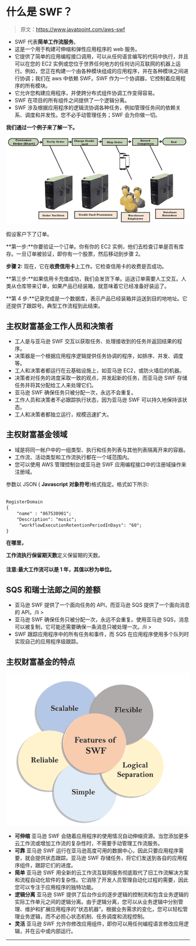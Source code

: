 # 什么是 SWF？

> 原文：<https://www.javatpoint.com/aws-swf>

*   SWF 代表**简单工作流服务**。
*   这是一个用于构建可伸缩和弹性应用程序的 web 服务。
*   它提供了简单的应用编程接口调用，可以从任何语言编写的代码中执行，并且可以在您的 EC2 实例或您位于世界任何地方的任何访问互联网的机器上运行。例如，您正在构建一个由各种模块组成的应用程序，并在各种模块之间进行协调；我们在 aws 中依赖 SWF。SWF 作为一个协调器，它控制着应用程序的所有模块。
*   它允许您构建应用程序，并使跨分布式组件协调工作变得容易。
*   SWF 在项目的所有组件之间提供了一个逻辑分离。
*   SWF 涉及根据应用程序的逻辑流协调各种任务，例如管理任务间的依赖关系、调度和并发性。您不必手动管理任务；SWF 会为你做一切。

**我们通过一个例子来了解一下。**

![SWF](img/18b6674a054af04c9c886407ac8f8c46.png)

假设客户下了订单。

**第一步:**你要验证一个订单。你有你的 EC2 实例，他们去检查订单是否有库存。一旦订单被验证，即你有一个股票，然后移动到步骤 2。

**步骤 2:** 现在，它在**收费信用卡**上工作。它检查信用卡的收费是否成功。

**第三步:**如果信用卡充值成功，我们会发货下单。运送订单需要人工交互。人类从仓库带来订单，如果产品已经装箱，就意味着它已经准备好装运了。

**第 4 步:**记录完成是一个数据库，表示产品已经装箱并运送到目的地地址。它还提供了跟踪号。典型工作流程到此结束。

## 主权财富基金工作人员和决策者

*   工人是与亚马逊 SWF 交互以获取任务、处理接收到的任务并返回结果的程序。
*   决策器是一个根据应用程序逻辑提供任务协调的程序，如排序、并发、调度等。
*   工人和决策者都运行在云基础设施上，如亚马逊 EC2，或防火墙后的机器。
*   决策者对任务的进度采取一致的观点，并发起新的任务，而亚马逊 SWF 存储任务并将其分配给工人来处理它们。
*   亚马逊 SWF 确保任务只被分配一次，永远不会重复。
*   工作人员和决策者不必跟踪执行状态，因为亚马逊 SWF 可以持久地保持该状态。
*   工人和决策者都独立运行，规模迅速扩大。

## 主权财富基金领域

*   域是将同一帐户中的一组类型、执行和任务列表与其他列表隔离开来的容器。
*   工作流、活动类型和工作流执行都在一个域范围内。
*   您可以使用 AWS 管理控制台或亚马逊 SWF 应用编程接口中的注册域操作来注册域。

参数以 JSON ( **Javascript 对象符号**)格式指定。格式如下所示:

```

RegisterDomain
{
    "name" : "867530901";
    "Description": "music";
     "workflowExecutionRetentionPeriodInDays": "60";
}

```

**在哪里，**

**工作流执行保留期天数**定义保留期的天数。

#### 注意:最大工作流可以是 1 年，其值以秒为单位。

## SQS 和瑞士法郎之间的差额

*   亚马逊 SWF 提供了一个面向任务的 API，而亚马逊 SQS 提供了一个面向消息的 API。/li >
*   亚马逊 SWF 确保任务只被分配一次，永远不会重复。使用亚马逊 SQS，消息可以被复制，它可能还需要确保一条消息只被处理一次。/li >
*   SWF 跟踪应用程序中的所有任务和事件，而 SQS 在应用程序使用多个队列时实现自己的应用程序级跟踪。

## 主权财富基金的特点

![SWF](img/4fcd760be9c2c3fcbe4036455058236a.png)

*   **可伸缩**
    亚马逊 SWF 会随着应用程序的使用情况自动伸缩资源。当您添加更多云工作流或增加工作流的复杂性时，不需要手动管理工作流服务。
*   **可靠**
    亚马逊 SWF 运行在亚马逊高度可用的数据中心，因此只要应用程序需要，就会提供状态跟踪。亚马逊 SWF 存储任务，将它们发送到各自的应用程序组件，跟踪它们的进度。
*   **简单**
    亚马逊 SWF 用全新的云工作流互联网服务彻底取代了旧工作流解决方案和流程自动化软件的复杂性。它消除了开发人员管理自动化过程的需要，因此您可以专注于应用程序的独特功能。
*   **逻辑分离**
    亚马逊 SWF 提供了后台作业的逐步逻辑的控制流和包含业务逻辑的实际工作单元之间的逻辑分离。由于逻辑分离，您可以从业务逻辑中分别管理、维护和扩展应用程序的“状态机器”。根据业务需求的变化，您可以轻松管理业务逻辑，而不必担心状态机制、任务调度和流程控制。
*   **灵活**
    亚马逊 SWF 允许你修改应用组件，即你可以用任何编程语言修改应用逻辑，并在云中或内部运行。

* * *